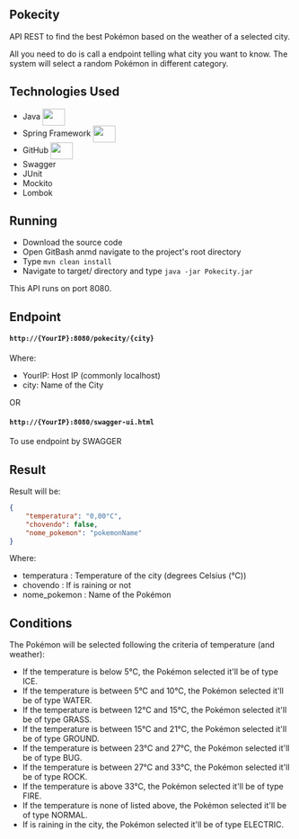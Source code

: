 ## Pokecity

API REST to find the best Pokémon based on the weather of a selected city.

All you need to do is call a endpoint telling what city you want to know. The system will select a random Pokémon in different category.

## Technologies Used

- Java <img align="center" height="30" width="40" src="https://cdn.jsdelivr.net/gh/devicons/devicon/icons/java/java-original.svg" />  
- Spring Framework <img align="center" height="30" width="40" src="https://cdn.jsdelivr.net/gh/devicons/devicon/icons/spring/spring-original-wordmark.svg" />
- GitHub <img align="center" height="30" width="40" src="https://cdn.jsdelivr.net/gh/devicons/devicon/icons/github/github-original-wordmark.svg" />
- Swagger
- JUnit
- Mockito
- Lombok

## Running

- Download the source code
- Open GitBash anmd navigate to the project's root directory
- Type ` mvn clean install `
- Navigate to target/ directory and type `java -jar Pokecity.jar`

This API runs on port 8080.

## Endpoint

#### `http://{YourIP}:8080/pokecity/{city}`

Where:
- YourIP: Host IP (commonly localhost)
- city: Name of the City

OR

#### `http://{YourIP}:8080/swagger-ui.html`

To use endpoint by SWAGGER

## Result

Result will be:

~~~~JSON
{
    "temperatura": "0,00°C",
    "chovendo": false,
    "nome_pokemon": "pokemonName"
}
~~~~

Where:
- temperatura : Temperature of the city (degrees Celsius (°C))
- chovendo : If is raining or not
- nome_pokemon : Name of the Pokémon

## Conditions

The Pokémon will be selected following the criteria of temperature (and weather):
- If the temperature is below 5°C, the Pokémon selected it'll be of type ICE.
- If the temperature is between 5°C and 10°C, the Pokémon selected it'll be of type WATER.
- If the temperature is between 12°C and 15°C, the Pokémon selected it'll be of type GRASS.
- If the temperature is between 15°C and 21°C, the Pokémon selected it'll be of type GROUND.
- If the temperature is between 23°C and 27°C, the Pokémon selected it'll be of type BUG.
- If the temperature is between 27°C and 33°C, the Pokémon selected it'll be of type ROCK.
- If the temperature is above 33°C, the Pokémon selected it'll be of type FIRE.
- If the temperature is none of listed above, the Pokémon selected it'll be of type NORMAL.
- If is raining in the city, the Pokémon selected it'll be of type ELECTRIC.
